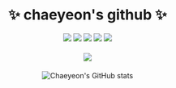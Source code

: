 <h1 style="text-align: center;">✨ chaeyeon's github ✨</h1>

<div style="text-align: center;">
  <img class="badge" src="https://img.shields.io/badge/Python-3178C6?style=flat&logo=Python&logoColor=white"/>
  <img class="badge" src="https://img.shields.io/badge/HTML5-E34F26?style=flat&logo=HTML5&logoColor=white"/>
  <img class="badge" src="https://img.shields.io/badge/JavaScript-F7DF1E?style=flat&logo=JavaScript&logoColor=white"/>
  <img class="badge" src="https://img.shields.io/badge/Jupyter-F37626?style=flat&logo=Jupyter&logoColor=white"/>
  <img class="badge" src="https://img.shields.io/badge/C-A8B9CC?style=flat&logo=C&logoColor=white"/>
</div>

<div style="text-align: center; margin-top: 20px;">
  <img src="https://github-readme-stats.vercel.app/api/top-langs/?username=Chaeyeoncho&layout=compact"/>
</div>

<div style="text-align: center; margin-top: 20px;">
  <img src="https://github-readme-stats.vercel.app/api?username=Chaeyeoncho&hide=contribs,prs&show_icons=true&theme=radical" alt="Chaeyeon's GitHub stats"/>
</div>

